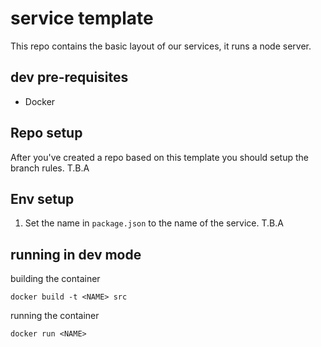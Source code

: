# service template 

This repo contains the basic layout of our services, it runs a node server.

## dev pre-requisites
- Docker


## Repo setup
After you've created a repo based on this template you should setup the branch rules.
T.B.A

## Env setup
1. Set the name in `package.json` to the name of the service.
T.B.A


## running in dev mode
building the container
```
docker build -t <NAME> src 
```

running the container
```
docker run <NAME>
```



